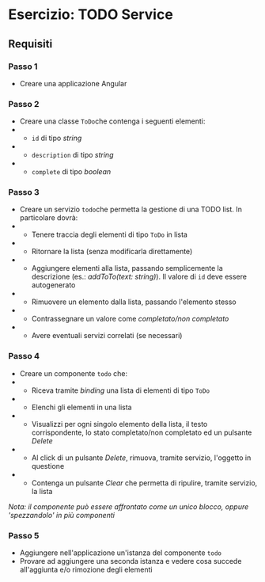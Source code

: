 # Esercizio: TODO Service

## Requisiti

### Passo 1

* Creare una applicazione Angular

### Passo 2

* Creare una classe `ToDo`che contenga i seguenti elementi:
* * `id` di tipo _string_
* * `description` di tipo _string_
* * `complete` di tipo _boolean_

### Passo 3

* Creare un servizio `todo`che permetta la gestione di una TODO list. In particolare dovrà:
* * Tenere traccia degli elementi di tipo `ToDo` in lista
* * Ritornare la lista (senza modificarla direttamente)
* * Aggiungere elementi alla lista, passando semplicemente la descrizione (es.: _addToTo(text: string)_). Il valore di `id` deve essere autogenerato
* * Rimuovere un elemento dalla lista, passando l'elemento stesso
* * Contrassegnare un valore come _completato/non completato_
* * Avere eventuali servizi correlati (se necessari)

### Passo 4

* Creare un componente `todo` che:
* * Riceva tramite _binding_ una lista di elementi di tipo `ToDo`
* * Elenchi gli elementi in  una lista
* * Visualizzi per ogni singolo elemento della lista, il testo corrispondente, lo stato completato/non completato ed un pulsante _Delete_
* * Al click di un pulsante _Delete_, rimuova, tramite servizio, l'oggetto in questione
* * Contenga un pulsante _Clear_ che permetta di ripulire, tramite servizio, la lista

_Nota: il componente può essere affrontato come un unico blocco, oppure 'spezzandolo' in più componenti_

### Passo 5

* Aggiungere nell'applicazione un'istanza del componente `todo`
* Provare ad aggiungere una seconda istanza e vedere cosa succede all'aggiunta e/o rimozione degli elementi
